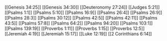 [[Genesis 34:25]]
[[Genesis 34:30]]
[[Deuteronomy 27:24]]
[[Judges 5:21]]
[[Psalms 1:1]]
[[Psalms 5:10]]
[[Psalms 16:9]]
[[Psalms 26:4]]
[[Psalms 26:9]]
[[Psalms 28:3]]
[[Psalms 30:12]]
[[Psalms 42:5]]
[[Psalms 42:11]]
[[Psalms 43:5]]
[[Psalms 57:8]]
[[Psalms 64:2]]
[[Psalms 94:20]]
[[Psalms 103:1]]
[[Psalms 139:19]]
[[Proverbs 1:11]]
[[Proverbs 1:15]]
[[Proverbs 12:5]]
[[Jeremiah 4:19]]
[[Jeremiah 15:17]]
[[Luke 12:19]]
[[2 Corinthians 6:14]]
